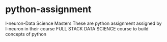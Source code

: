 # python-assignment
I-neuron-Data Science Masters
These are python assignment assigned by I-neuron in their course FULL STACK DATA SCIENCE course to build concepts of python
